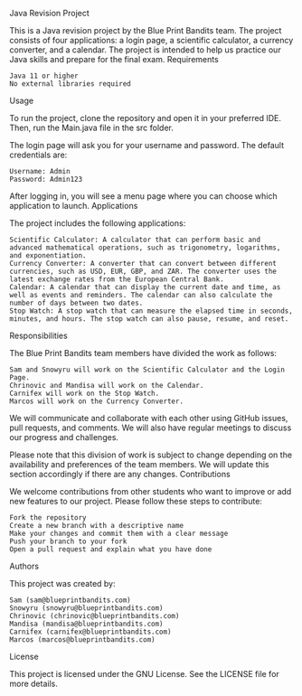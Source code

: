 Java Revision Project

This is a Java revision project by the Blue Print Bandits team. The project consists of four applications: a login page, a scientific calculator, a currency converter, and a calendar. The project is intended to help us practice our Java skills and prepare for the final exam.
Requirements

    Java 11 or higher
    No external libraries required

Usage

To run the project, clone the repository and open it in your preferred IDE. Then, run the Main.java file in the src folder.

The login page will ask you for your username and password. The default credentials are:

    Username: Admin
    Password: Admin123

After logging in, you will see a menu page where you can choose which application to launch.
Applications

The project includes the following applications:

    Scientific Calculator: A calculator that can perform basic and advanced mathematical operations, such as trigonometry, logarithms, and exponentiation.
    Currency Converter: A converter that can convert between different currencies, such as USD, EUR, GBP, and ZAR. The converter uses the latest exchange rates from the European Central Bank.
    Calendar: A calendar that can display the current date and time, as well as events and reminders. The calendar can also calculate the number of days between two dates.
    Stop Watch: A stop watch that can measure the elapsed time in seconds, minutes, and hours. The stop watch can also pause, resume, and reset.

Responsibilities

The Blue Print Bandits team members have divided the work as follows:

    Sam and Snowyru will work on the Scientific Calculator and the Login Page.
    Chrinovic and Mandisa will work on the Calendar.
    Carnifex will work on the Stop Watch.
    Marcos will work on the Currency Converter.

We will communicate and collaborate with each other using GitHub issues, pull requests, and comments. We will also have regular meetings to discuss our progress and challenges.

Please note that this division of work is subject to change depending on the availability and preferences of the team members. We will update this section accordingly if there are any changes.
Contributions

We welcome contributions from other students who want to improve or add new features to our project. Please follow these steps to contribute:

    Fork the repository
    Create a new branch with a descriptive name
    Make your changes and commit them with a clear message
    Push your branch to your fork
    Open a pull request and explain what you have done

Authors

This project was created by:

    Sam (sam@blueprintbandits.com)
    Snowyru (snowyru@blueprintbandits.com)
    Chrinovic (chrinovic@blueprintbandits.com)
    Mandisa (mandisa@blueprintbandits.com)
    Carnifex (carnifex@blueprintbandits.com)
    Marcos (marcos@blueprintbandits.com)

License

This project is licensed under the GNU License. See the LICENSE file for more details.
